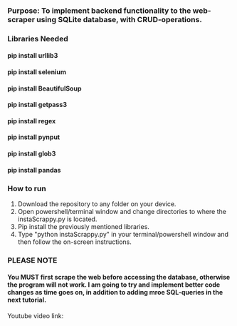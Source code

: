 ### Purpose: To implement backend functionality to the web-scraper using SQLite database, with CRUD-operations.

### Libraries Needed
#### pip install urllib3
#### pip install selenium
#### pip install BeautifulSoup
#### pip install getpass3
#### pip install regex
#### pip install pynput
#### pip install glob3
#### pip install pandas

### How to run
1. Download the repository to any folder on your device.
2. Open powershell/terminal window and change directories to where the instaScrappy.py is located.
3. Pip install the previously mentioned libraries.
4. Type "python instaScrappy.py" in your terminal/powershell window and then follow the on-screen instructions.

### PLEASE NOTE
#### You MUST first scrape the web before accessing the database, otherwise the program will not work. I am going to try and implement better code changes as time goes on, in addition to adding mroe SQL-queries in the next tutorial.

Youtube video link:
